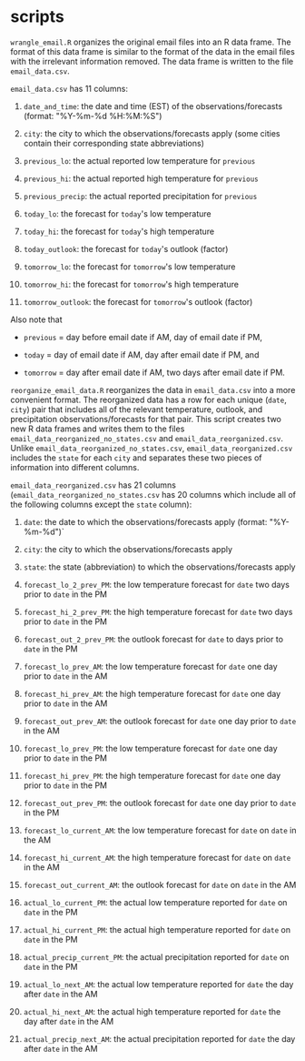 # scripts

`wrangle_email.R` organizes the original email files into an R data frame.
The format of this data frame is similar to the format of the data in the email files with the irrelevant information removed. 
The data frame is written to the file `email_data.csv`.

`email_data.csv` has 11 columns:

1. `date_and_time`: the date and time (EST) of the observations/forecasts (format: "%Y-%m-%d %H:%M:%S")

2. `city`: the city to which the observations/forecasts apply (some cities contain their corresponding state abbreviations)

3. `previous_lo`: the actual reported low temperature for `previous`

4. `previous_hi`: the actual reported high temperature for `previous`

5. `previous_precip`: the actual reported precipitation for `previous`

6. `today_lo`: the forecast for `today`'s low temperature

7. `today_hi`: the forecast for `today`'s high temperature

8. `today_outlook`: the forecast for `today`'s outlook (factor)

9. `tomorrow_lo`: the forecast for `tomorrow`'s low temperature

10. `tomorrow_hi`: the forecast for `tomorrow`'s high temperature

11. `tomorrow_outlook`: the forecast for `tomorrow`'s outlook (factor)

Also note that

* `previous` = day before email date if AM, day of email date if PM,

* `today` = day of email date if AM, day after email date if PM, and 

* `tomorrow` = day after email date if AM, two days after email date if PM.


`reorganize_email_data.R` reorganizes the data in `email_data.csv` into a more convenient format.
The reorganized data has a row for each unique (`date`, `city`) pair that includes all of the relevant temperature, outlook, and precipitation observations/forecasts for that pair.
This script creates two new R data frames and writes them to the files `email_data_reorganized_no_states.csv` and `email_data_reorganized.csv`.  Unlike `email_data_reorganized_no_states.csv`, `email_data_reorganized.csv` includes the `state` for each `city` and separates these two pieces of information into different columns.

`email_data_reorganized.csv` has 21 columns (`email_data_reorganized_no_states.csv` has 20 columns which include all of the following columns except the `state` column):

1. `date`: the date to which the observations/forecasts apply (format: "%Y-%m-%d")`

2. `city`: the city to which the observations/forecasts apply

3. `state`: the state (abbreviation) to which the observations/forecasts apply

4. `forecast_lo_2_prev_PM`: the low temperature forecast for `date` two days prior to `date` in the PM

5. `forecast_hi_2_prev_PM`: the high temperature forecast for `date` two days prior to `date` in the PM

6. `forecast_out_2_prev_PM`: the outlook forecast for `date` to days prior to `date` in the PM

7. `forecast_lo_prev_AM`: the low temperature forecast for `date` one day prior to `date` in the AM

8. `forecast_hi_prev_AM`: the high temperature forecast for `date` one day prior to `date` in the AM

9. `forecast_out_prev_AM`: the outlook forecast for `date` one day prior to `date` in the AM

10. `forecast_lo_prev_PM`: the low temperature forecast for `date` one day prior to `date` in the PM

11. `forecast_hi_prev_PM`: the high temperature forecast for `date` one day prior to `date` in the PM

12. `forecast_out_prev_PM`: the outlook forecast for `date` one day prior to `date` in the PM

13. `forecast_lo_current_AM`: the low temperature forecast for `date` on `date` in the AM

14. `forecast_hi_current_AM`: the high temperature forecast for `date` on `date` in the AM

15. `forecast_out_current_AM`: the outlook forecast for `date` on `date` in the AM

16. `actual_lo_current_PM`: the actual low temperature reported for `date` on `date` in the PM

17. `actual_hi_current_PM`: the actual high temperature reported for `date` on `date` in the PM

18. `actual_precip_current_PM`: the actual precipitation reported for `date` on `date` in the PM

19. `actual_lo_next_AM`: the actual low temperature reported for `date` the day after `date` in the AM

20. `actual_hi_next_AM`: the actual high temperature reported for `date` the day after `date` in the AM

21. `actual_precip_next_AM`: the actual precipitation reported for `date` the day after `date` in the AM